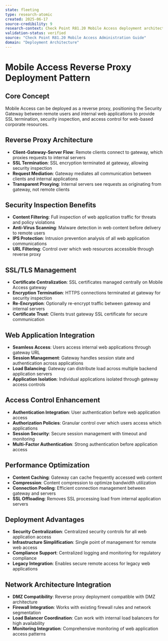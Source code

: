 ```yaml
---
state: fleeting
type: research-atomic
created: 2025-06-17
source-credibility: 9
research-context: Check Point R81.20 Mobile Access deployment architecture
validation-status: verified
source: "Check Point R81.20 Mobile Access Administration Guide"
domain: "Deployment Architecture"
---
```


# Mobile Access Reverse Proxy Deployment Pattern

## Core Concept
Mobile Access can be deployed as a reverse proxy, positioning the Security Gateway between remote users and internal web applications to provide SSL termination, security inspection, and access control for web-based corporate resources.

## Reverse Proxy Architecture
- **Client-Gateway-Server Flow**: Remote clients connect to gateway, which proxies requests to internal servers
- **SSL Termination**: SSL encryption terminated at gateway, allowing security inspection
- **Request Mediation**: Gateway mediates all communication between clients and internal applications
- **Transparent Proxying**: Internal servers see requests as originating from gateway, not remote clients

## Security Inspection Benefits
- **Content Filtering**: Full inspection of web application traffic for threats and policy violations
- **Anti-Virus Scanning**: Malware detection in web content before delivery to remote users
- **IPS Protection**: Intrusion prevention analysis of all web application communications
- **URL Filtering**: Control over which web resources accessible through reverse proxy

## SSL/TLS Management
- **Certificate Centralization**: SSL certificates managed centrally on Mobile Access gateway
- **Encryption Termination**: HTTPS connections terminated at gateway for security inspection
- **Re-Encryption**: Optionally re-encrypt traffic between gateway and internal servers
- **Certificate Trust**: Clients trust gateway SSL certificate for secure communication

## Web Application Integration
- **Seamless Access**: Users access internal web applications through gateway URL
- **Session Management**: Gateway handles session state and authentication across applications
- **Load Balancing**: Gateway can distribute load across multiple backend application servers
- **Application Isolation**: Individual applications isolated through gateway access controls

## Access Control Enhancement
- **Authentication Integration**: User authentication before web application access
- **Authorization Policies**: Granular control over which users access which applications
- **Session Security**: Secure session management with timeout and monitoring
- **Multi-Factor Authentication**: Strong authentication before application access

## Performance Optimization
- **Content Caching**: Gateway can cache frequently accessed web content
- **Compression**: Content compression to optimize bandwidth utilization
- **Connection Pooling**: Efficient connection management between gateway and servers
- **SSL Offloading**: Removes SSL processing load from internal application servers

## Deployment Advantages
- **Security Centralization**: Centralized security controls for all web application access
- **Infrastructure Simplification**: Single point of management for remote web access
- **Compliance Support**: Centralized logging and monitoring for regulatory compliance
- **Legacy Integration**: Enables secure remote access for legacy web applications

## Network Architecture Integration
- **DMZ Compatibility**: Reverse proxy deployment compatible with DMZ architecture
- **Firewall Integration**: Works with existing firewall rules and network segmentation
- **Load Balancer Coordination**: Can work with internal load balancers for high availability
- **Monitoring Integration**: Comprehensive monitoring of web application access patterns